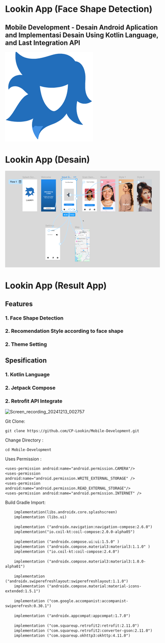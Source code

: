 
# Lookin App (Face Shape Detection) #
## Mobile Development - Desain Android Aplication and Implementasi Desain Using Kotlin Language, and Last Integration API ##

![image](https://github.com/nyoman-purbawa/image_link_lookin/blob/6ed86bdd1d421c94b3e5e80830752aa2ab795087/ic_image.png)


# Lookin App (Desain) #

![image](https://github.com/nyoman-purbawa/image_link_lookin/blob/50a54d307c9a271824077bc86e02a40cc83819a9/gambar_figma.png)

# Lookin App (Result App) #
## Features ##
### 1. Face Shape Detection ###
### 2. Recomendation Style according to face shape ###
### 2. Theme Setting ###

## Spesification ##
### 1. Kotlin Language ###
### 2. Jetpack Compose ###
### 2. Retrofit API Integrate ###

![Screen_recording_20241213_002757](https://github.com/user-attachments/assets/ddec0a56-3f8d-4281-8268-f93c3a58f228)


Git Clone:
```
git clone https://github.com/CP-Lookin/Mobile-Development.git
```

Change Directory :
```
cd Mobile-Development
```

Uses Permission :
```
<uses-permission android:name="android.permission.CAMERA"/>
<uses-permission android:name="android.permission.WRITE_EXTERNAL_STORAGE" />
<uses-permission android:name="android.permission.READ_EXTERNAL_STORAGE"/>
<uses-permission android:name="android.permission.INTERNET" />
```




Build Gradle Import:
```
    implementation(libs.androidx.core.splashscreen)
    implementation (libs.ui)

    implementation ("androidx.navigation:navigation-compose:2.6.0")
    implementation("io.coil-kt:coil-compose:2.0.0-alpha05")

    implementation ("androidx.compose.ui:ui:1.5.0" )
    implementation ("androidx.compose.material3:material3:1.1.0" )
    implementation ("io.coil-kt:coil-compose:2.4.0")

    implementation ("androidx.compose.material3:material3:1.0.0-alpha01")

    implementation ("androidx.swiperefreshlayout:swiperefreshlayout:1.1.0")
    implementation ("androidx.compose.material:material-icons-extended:1.5.1")

    implementation ("com.google.accompanist:accompanist-swiperefresh:0.30.1")

    implementation ("androidx.appcompat:appcompat:1.7.0")

    implementation ("com.squareup.retrofit2:retrofit:2.11.0")
    implementation ("com.squareup.retrofit2:converter-gson:2.11.0")
    implementation ("com.squareup.okhttp3:okhttp:4.11.0")

```



